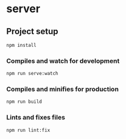 # server

## Project setup

```sh
npm install
```

### Compiles and watch for development

```sh
npm run serve:watch
```

### Compiles and minifies for production

```sh
npm run build
```

### Lints and fixes files

```sh
npm run lint:fix
```
